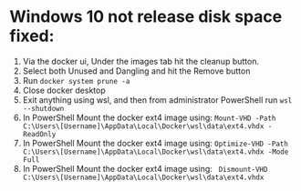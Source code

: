 # Windows 10 not release disk space fixed:
1. Via the docker ui, Under the images tab hit the cleanup button. 
1. Select both Unused and Dangling and hit the Remove button
1. Run ```docker system prune -a```
1. Close docker desktop
1. Exit anything using wsl, and then from administrator PowerShell run 
    ```wsl --shutdown```
1. In PowerShell Mount the docker ext4 image using:
    ```Mount-VHD -Path C:\Users\[Username]\AppData\Local\Docker\wsl\data\ext4.vhdx -ReadOnly```
1. In PowerShell Mount the docker ext4 image using:
    ```Optimize-VHD -Path C:\Users\[Username]\AppData\Local\Docker\wsl\data\ext4.vhdx -Mode Full```
1. In PowerShell Mount the docker ext4 image using:
    ``` Dismount-VHD C:\Users\[Username]\AppData\Local\Docker\wsl\data\ext4.vhdx``` 
